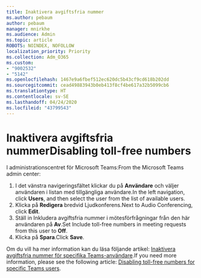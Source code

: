 ```yaml
---
title: Inaktivera avgiftsfria nummer
ms.author: pebaum
author: pebaum
manager: mnirkhe
ms.audience: Admin
ms.topic: article
ROBOTS: NOINDEX, NOFOLLOW
localization_priority: Priority
ms.collection: Adm_O365
ms.custom:
- "9002532"
- "5142"
ms.openlocfilehash: 1467e9a6fbef512ec620dc5b43cf9cd618b202dd
ms.sourcegitcommit: cead49883943b0eb413f8cf4be617a32b5099cb6
ms.translationtype: HT
ms.contentlocale: sv-SE
ms.lasthandoff: 04/24/2020
ms.locfileid: "43799543"
---
```

# <a name="disabling-toll-free-numbers"></a><span data-ttu-id="65707-102">Inaktivera avgiftsfria nummer</span><span class="sxs-lookup"><span data-stu-id="65707-102">Disabling toll-free numbers</span></span>

<span data-ttu-id="65707-103">I administrationscentret för Microsoft Teams:</span><span class="sxs-lookup"><span data-stu-id="65707-103">From the Microsoft Teams admin center:</span></span>

1. <span data-ttu-id="65707-104">I det vänstra navigeringsfältet klickar du på **Användare** och väljer användaren i listan med tillgängliga användare.</span><span class="sxs-lookup"><span data-stu-id="65707-104">In the left navigation, click **Users**, and then select the user from the list of available users.</span></span>
2. <span data-ttu-id="65707-105">Klicka på **Redigera** bredvid Ljudkonferens.</span><span class="sxs-lookup"><span data-stu-id="65707-105">Next to Audio Conferencing, click **Edit**.</span></span>
3. <span data-ttu-id="65707-106">Ställ in Inkludera avgiftsfria nummer i mötesförfrågningar från den här användaren på **Av**.</span><span class="sxs-lookup"><span data-stu-id="65707-106">Set Include toll-free numbers in meeting requests from this user to **Off**.</span></span>
4. <span data-ttu-id="65707-107">Klicka på **Spara**.</span><span class="sxs-lookup"><span data-stu-id="65707-107">Click **Save**.</span></span>

<span data-ttu-id="65707-108">Om du vill ha mer information kan du läsa följande artikel: [Inaktivera avgiftsfria nummer för specifika Teams-användare](https://docs.microsoft.com/microsoftteams/disabling-toll-free-numbers-for-specific-teams-users).</span><span class="sxs-lookup"><span data-stu-id="65707-108">If you need more information, please see the following article: [Disabling toll-free numbers for specific Teams users](https://docs.microsoft.com/microsoftteams/disabling-toll-free-numbers-for-specific-teams-users).</span></span>
